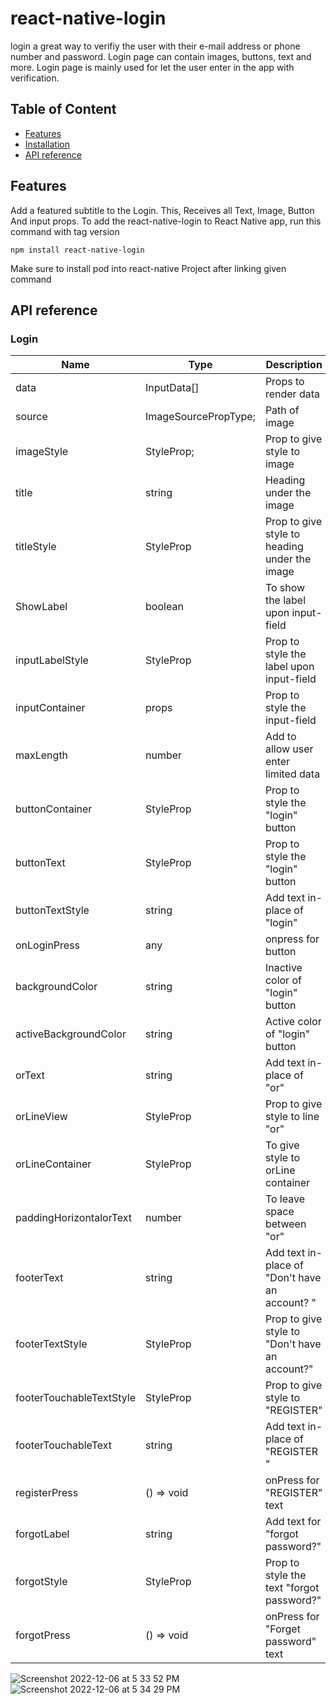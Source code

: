 # react-native-login

login a great way to verifiy the user with their e-mail address or phone number and password. Login page can contain images, buttons, text and more. Login page is mainly used for let the user enter in the app with verification.

## Table of Content

- [Features](#features)
- [Installation](#installation)
- [API reference](#api-reference)

## Features

Add a featured subtitle to the Login. This, Receives all Text, Image, Button And input props.
To add the react-native-login to React Native app, run this command with tag version

```
npm install react-native-login
```

Make sure to install pod into react-native Project after linking given command

## API reference

### Login

| Name | Type  | Description          |
| ---- | ----- | -------------------- |
| data | InputData[] | Props to render data |
| source |  ImageSourcePropType; |  Path of image |
| imageStyle | StyleProp<ImageStyle>; |Prop to give style to image |
| title | string | Heading under the image |
| titleStyle | StyleProp<TextStyle> | Prop to give style to heading under the image |
| ShowLabel | boolean | To show the label upon input-field |
| inputLabelStyle | StyleProp<ViewStyle> | Prop to style  the label upon input-field |
| inputContainer | props | Prop to style  the input-field |
| maxLength | number | Add to allow user enter limited data |
| buttonContainer | StyleProp<ViewStyle> | Prop to style the "login" button |
| buttonText | StyleProp<ViewStyle> | Prop to style the "login" button |
| buttonTextStyle | string | Add text in-place of "login" |
| onLoginPress | any | onpress for button |
| backgroundColor | string | Inactive color of "login" button |
| activeBackgroundColor | string | Active color of "login" button |
| orText | string | Add text in-place of "or" |
| orLineView | StyleProp<ViewStyle> | Prop to give style to line "or" |
| orLineContainer | StyleProp<ViewStyle> | To give style to orLine container|
| paddingHorizontalorText | number | To leave space between "or" |
| footerText | string | Add text in-place of "Don't have an account? " |
| footerTextStyle | StyleProp<TextStyle> | Prop to give style to  "Don't have an account?" |
| footerTouchableTextStyle | StyleProp<TextStyle> | Prop to give style to  "REGISTER" |
| footerTouchableText | string | Add text in-place of "REGISTER " |
| registerPress | () => void | onPress for "REGISTER" text |
| forgotLabel | string | Add text for "forgot password?" |
| forgotStyle | StyleProp<TextStyle> | Prop to style the text "forgot password?" |
| forgotPress | () => void | onPress for "Forget password" text |

![Screenshot 2022-12-06 at 5 33 52 PM](https://user-images.githubusercontent.com/24438876/205907066-d81db9cf-73fb-4621-a294-64bcdc71c6ee.png)
![Screenshot 2022-12-06 at 5 34 29 PM](https://user-images.githubusercontent.com/24438876/205907330-69b1023d-508e-43cd-b6f6-b7ae2251ccfb.png)
